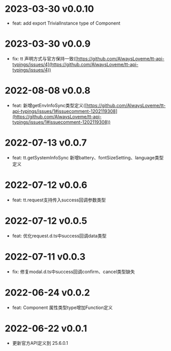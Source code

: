 # 2023-03-30 v0.0.10
- feat: add export TrivialInstance type of Component
# 2023-03-30 v0.0.9
- fix: tt 声明方式与官方保持一致([https://github.com/AlwaysLoveme/tt-api-typings/issues/4](https://github.com/AlwaysLoveme/tt-api-typings/issues/4))
# 2022-08-08 v0.0.8
- feat: 新增getEnvInfoSync类型定义([https://github.com/AlwaysLoveme/tt-api-typings/issues/1#issuecomment-1202119308](https://github.com/AlwaysLoveme/tt-api-typings/issues/1#issuecomment-1202119308))
# 2022-07-13 v0.0.7
- feat: tt.getSystemInfoSync 新增battery、fontSizeSetting、language类型定义
# 2022-07-12 v0.0.6
- feat: tt.request支持传入success回调参数类型
# 2022-07-12 v0.0.5
- feat: 优化request.d.ts中success回调data类型
# 2022-07-11 v0.0.3
- fix: 修复modal.d.ts中success回调confirm、cancel类型缺失
# 2022-06-24 v0.0.2
- feat: Component 属性类型type增加Function定义
# 2022-06-22 v0.0.1
- 更新官方API定义到 25.6.0.1

